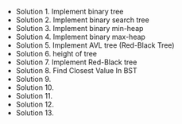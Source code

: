 * Solution 1. Implement binary tree
* Solution 2. Implement binary search tree
* Solution 3. Implement binary min-heap
* Solution 4. Implement binary max-heap
* Solution 5. Implement AVL tree (Red-Black Tree)
* Solution 6. height of tree
* Solution 7. Implement Red-Black tree
* Solution 8. Find Closest Value In BST
* Solution 9. 
* Solution 10. 
* Solution 11. 
* Solution 12. 
* Solution 13. 